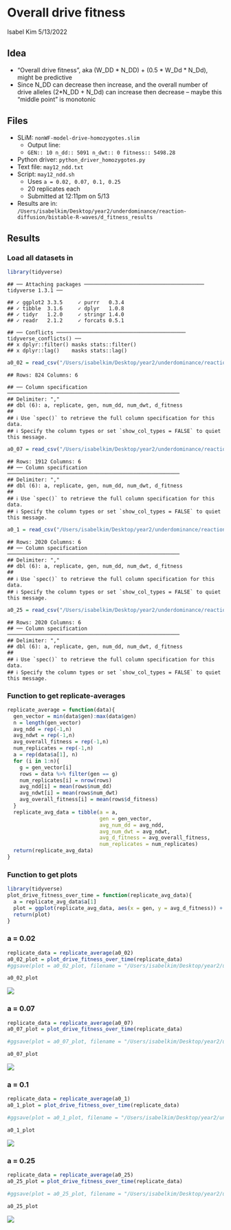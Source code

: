 Overall drive fitness
================
Isabel Kim
5/13/2022

## Idea

-   “Overall drive fitness”, aka (W_DD \* N_DD) + (0.5 \* W_Dd \* N_Dd),
    might be predictive
-   Since N_DD can decrease then increase, and the overall number of
    drive alleles (2\*N_DD + N_Dd) can increase then decrease – maybe
    this “middle point” is monotonic

## Files

-   SLiM: `nonWF-model-drive-homozygotes.slim`
    -   Output line:
    -   `GEN:: 10 n_dd:: 5091 n_dwt:: 0 fitness:: 5498.28`
-   Python driver: `python_driver_homozygotes.py`
-   Text file: `may12_ndd.txt`
-   Script: `may12_ndd.sh`
    -   Uses `a = 0.02, 0.07, 0.1, 0.25`
    -   20 replicates each
    -   Submitted at 12:11pm on 5/13
-   Results are in:
    `/Users/isabelkim/Desktop/year2/underdominance/reaction-diffusion/bistable-R-waves/d_fitness_results`

## Results

### Load all datasets in

``` r
library(tidyverse)
```

    ## ── Attaching packages ─────────────────────────────────────── tidyverse 1.3.1 ──

    ## ✓ ggplot2 3.3.5     ✓ purrr   0.3.4
    ## ✓ tibble  3.1.6     ✓ dplyr   1.0.8
    ## ✓ tidyr   1.2.0     ✓ stringr 1.4.0
    ## ✓ readr   2.1.2     ✓ forcats 0.5.1

    ## ── Conflicts ────────────────────────────────────────── tidyverse_conflicts() ──
    ## x dplyr::filter() masks stats::filter()
    ## x dplyr::lag()    masks stats::lag()

``` r
a0_02 = read_csv("/Users/isabelkim/Desktop/year2/underdominance/reaction-diffusion/bistable-R-waves/d_fitness_results/a0.02_results.csv")
```

    ## Rows: 824 Columns: 6

    ## ── Column specification ────────────────────────────────────────────────────────
    ## Delimiter: ","
    ## dbl (6): a, replicate, gen, num_dd, num_dwt, d_fitness
    ## 
    ## ℹ Use `spec()` to retrieve the full column specification for this data.
    ## ℹ Specify the column types or set `show_col_types = FALSE` to quiet this message.

``` r
a0_07 = read_csv("/Users/isabelkim/Desktop/year2/underdominance/reaction-diffusion/bistable-R-waves/d_fitness_results/a0.07_results.csv")
```

    ## Rows: 1912 Columns: 6
    ## ── Column specification ────────────────────────────────────────────────────────
    ## Delimiter: ","
    ## dbl (6): a, replicate, gen, num_dd, num_dwt, d_fitness
    ## 
    ## ℹ Use `spec()` to retrieve the full column specification for this data.
    ## ℹ Specify the column types or set `show_col_types = FALSE` to quiet this message.

``` r
a0_1 = read_csv("/Users/isabelkim/Desktop/year2/underdominance/reaction-diffusion/bistable-R-waves/d_fitness_results/a0.1_results.csv")
```

    ## Rows: 2020 Columns: 6
    ## ── Column specification ────────────────────────────────────────────────────────
    ## Delimiter: ","
    ## dbl (6): a, replicate, gen, num_dd, num_dwt, d_fitness
    ## 
    ## ℹ Use `spec()` to retrieve the full column specification for this data.
    ## ℹ Specify the column types or set `show_col_types = FALSE` to quiet this message.

``` r
a0_25 = read_csv("/Users/isabelkim/Desktop/year2/underdominance/reaction-diffusion/bistable-R-waves/d_fitness_results/a0.25_results.csv")
```

    ## Rows: 2020 Columns: 6
    ## ── Column specification ────────────────────────────────────────────────────────
    ## Delimiter: ","
    ## dbl (6): a, replicate, gen, num_dd, num_dwt, d_fitness
    ## 
    ## ℹ Use `spec()` to retrieve the full column specification for this data.
    ## ℹ Specify the column types or set `show_col_types = FALSE` to quiet this message.

### Function to get replicate-averages

``` r
replicate_average = function(data){
  gen_vector = min(data$gen):max(data$gen)
  n = length(gen_vector)
  avg_ndd = rep(-1,n)
  avg_ndwt = rep(-1,n)
  avg_overall_fitness = rep(-1,n)
  num_replicates = rep(-1,n)
  a = rep(data$a[1], n)
  for (i in 1:n){
    g = gen_vector[i]
    rows = data %>% filter(gen == g)
    num_replicates[i] = nrow(rows)
    avg_ndd[i] = mean(rows$num_dd)
    avg_ndwt[i] = mean(rows$num_dwt)
    avg_overall_fitness[i] = mean(rows$d_fitness)
  }
  replicate_avg_data = tibble(a = a,
                              gen = gen_vector,
                              avg_num_dd = avg_ndd,
                              avg_num_dwt = avg_ndwt,
                              avg_d_fitness = avg_overall_fitness,
                              num_replicates = num_replicates)
  return(replicate_avg_data)
}
```

### Function to get plots

``` r
library(tidyverse)
plot_drive_fitness_over_time = function(replicate_avg_data){
  a = replicate_avg_data$a[1]
  plot = ggplot(replicate_avg_data, aes(x = gen, y = avg_d_fitness)) + theme_minimal() + ggtitle(paste("a =", a, " -- 20 replicates")) + geom_line(color = "red") + ylab("Average overall drive fitness") + xlab("Generation")
  return(plot)
}
```

### a = 0.02

``` r
replicate_data = replicate_average(a0_02)
a0_02_plot = plot_drive_fitness_over_time(replicate_data)
#ggsave(plot = a0_02_plot, filename = "/Users/isabelkim/Desktop/year2/underdominance/reaction-diffusion/bistable-R-waves/d_fitness_results/a0.02_d_fitness.png")

a0_02_plot
```

![](overall-drive-fitness_files/figure-gfm/unnamed-chunk-4-1.png)<!-- -->

### a = 0.07

``` r
replicate_data = replicate_average(a0_07)
a0_07_plot = plot_drive_fitness_over_time(replicate_data)

#ggsave(plot = a0_07_plot, filename = "/Users/isabelkim/Desktop/year2/underdominance/reaction-diffusion/bistable-R-waves/d_fitness_results/a0.07_d_fitness.png")

a0_07_plot
```

![](overall-drive-fitness_files/figure-gfm/unnamed-chunk-5-1.png)<!-- -->

### a = 0.1

``` r
replicate_data = replicate_average(a0_1)
a0_1_plot = plot_drive_fitness_over_time(replicate_data)

#ggsave(plot = a0_1_plot, filename = "/Users/isabelkim/Desktop/year2/underdominance/reaction-diffusion/bistable-R-waves/d_fitness_results/a0.1_d_fitness.png")

a0_1_plot
```

![](overall-drive-fitness_files/figure-gfm/unnamed-chunk-6-1.png)<!-- -->

### a = 0.25

``` r
replicate_data = replicate_average(a0_25)
a0_25_plot = plot_drive_fitness_over_time(replicate_data)

#ggsave(plot = a0_25_plot, filename = "/Users/isabelkim/Desktop/year2/underdominance/reaction-diffusion/bistable-R-waves/d_fitness_results/a0.25_d_fitness.png")

a0_25_plot
```

![](overall-drive-fitness_files/figure-gfm/unnamed-chunk-7-1.png)<!-- -->
